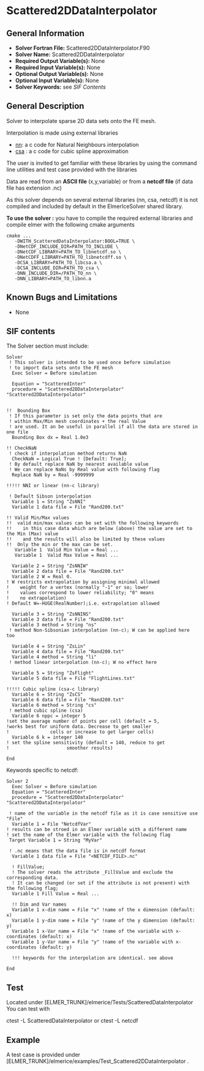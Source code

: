 # Scattered2DDataInterpolator

## General Information
- **Solver Fortran File:** Scattered2DDataInterpolator.F90
- **Solver Name:** Scattered2DDataInterpolator
- **Required Output Variable(s):** None
- **Required Input Variable(s):** None
- **Optional Output Variable(s):** None
- **Optional Input Variable(s):** None
- **Solver Keywords:** see *SIF Contents*
  
## General Description

Solver to interpolate sparse 2D data sets onto the FE mesh.

Interpolation is made using external libraries  
- [nn](https://github.com/sakov/nn-c): a c code for Natural Neighbours interpolation  
- [csa](https://github.com/sakov/csa-c) : a c code for cubic spline approximation  

The user is invited to get familiar with these libraries by using the command line utilities and test case provided with the libraries

Data are read from an **ASCII file** (x,y,variable) or from a **netcdf file** (if data file has extension .nc)

As this solver depends on several external libraries (nn, csa, netcdf) it is not compiled and included by default in the ElmerIceSolver shared library.

**To use the solver :**  you have to compile the required external libraries and compile elmer with the following cmake arguments

```
cmake ...
   -DWITH_ScatteredDataInterpolator:BOOL=TRUE \
   -DNetCDF_INCLUDE_DIR=PATH_TO_INCLUDE \
   -DNetCDF_LIBRARY=PATH_TO_libnetcdf.so \
   -DNetCDFF_LIBRARY=PATH_TO_libnetcdff.so \
   -DCSA_LIBRARY=PATH_TO_libcsa.a \
   -DCSA_INCLUDE_DIR=PATH_TO_csa \
   -DNN_INCLUDE_DIR=/PATH_TO_nn \
   -DNN_LIBRARY=PATH_TO_libnn.a
```

## Known Bugs and Limitations
- None

## SIF contents
The Solver section must include:

```
Solver 
 ! This solver is intended to be used once before simulation 
 ! to import data sets onto the FE mesh  
  Exec Solver = Before simulation

  Equation = "ScatteredInter"
  procedure = "Scattered2DDataInterpolator" "Scattered2DDataInterpolator"
  

!!  Bounding Box
 ! If this parameter is set only the data points that are 
 ! within Max/Min mesh coordinates + the real Value
 ! are used. It an be useful in parallel if all the data are stored in one file
  Bounding Box dx = Real 1.0e3  
 
!! CheckNaN 
 ! check if interpolation method returns NaN 
  CheckNaN = Logical True ! [Default: True]; 
 ! By default replace NaN by nearest available value
 ! We can replace NaNs by Real value with following flag
  Replace NaN by = Real -9999999 

!!!!! NNI or linear (nn-c library)

 ! Default Sibson interpolation
  Variable 1 = String "ZsNNI"
  Variable 1 data file = File "Rand200.txt"

!! Valid Min/Max values
!!  valid min/max values can be set with the following keywords
!!    in this case data which are below (above) the value are set to the Min (Max) value
!!    and the results will also be limited by these values
!!  Only the min or the max can be set.
   Variable 1  Valid Min Value = Real ...
   Variable 1  Valid Max Value = Real ...

  Variable 2 = String "ZsNNIW"
  Variable 2 data file = File "Rand200.txt"
  Variable 2 W = Real 0.
! W restricts extrapolation by assigning minimal allowed
!    weight for a vertex (normally "-1" or so; lower
!    values correspond to lower reliability; "0" means
!    no extrapolation)
! Default W=-HUGE(RealNumber);i.e. extrapolation allowed

  Variable 3 = String "ZsNNINS"
  Variable 3 data file = File "Rand200.txt"
  Variable 3 method = String "ns"
 ! method Non-Sibsonian interpolation (nn-c); W can be applied here too

  Variable 4 = String "ZsLin"
  Variable 4 data file = File "Rand200.txt"
  Variable 4 method = String "li"
 ! method linear interpolation (nn-c); W no effect here

  Variable 5 = String "ZsFlight"
  Variable 5 data file = File "FlightLines.txt"

!!!!! Cubic spline (csa-c library)
  Variable 6 = String "ZsCS"
  Variable 6 data file = File "Rand200.txt"
  Variable 6 method = String "cs"
 ! method cubic spline (csa)
  Variable 6 nppc = integer 5
!set the average number of points per cell (default = 5,
!works best for uniform data. Decrease to get smaller
!               cells or increase to get larger cells)
  Variable 6 k = integer 140
! set the spline sensitivity (default = 140, reduce to get
!                     smoother results)

End
```
Keywords specific to netcdf:

```
Solver 2
  Exec Solver = Before simulation
  Equation = "ScatteredInter"
  procedure = "Scattered2DDataInterpolator" "Scattered2DDataInterpolator"

 ! name of the variable in the netcdf file as it is case sensitive use "File"
  Variable 1 = File "NetcdfVar"  
! results can be stroed in an Elmer variable with a different name
! set the name of the Elmer variable with the following flag
 Target Variable 1 = String "MyVar"

 ! .nc means that the data file is in netcdf format
  Variable 1 data file = File "<NETCDF_FILE>.nc"  
  
  ! FillValue; 
  ! The solver reads the attribute _FillValue and exclude the corresponding data.
  ! It can be changed (or set if the attribute is not present) with the following flag;
  Variable 1 Fill Value = Real ... 
  
  !! Dim and Var names
  Variable 1 x-dim name = File "x" !name of the x dimension (default: x)
  Variable 1 y-dim name = File "y" !name of the y dimension (default: y)
  Variable 1 x-Var name = File "x" !name of the variable with x-coordinates (default: x)
  Variable 1 y-Var name = File "y" !name of the variable with x-coordinates (default: y)
  
  !!! keywords for the interpolation are identical. see above
  
End
```

## Test
Located under [ELMER_TRUNK]/elmerice/Tests/ScatteredDataInterpolator
You can test with

ctest -L ScatteredDataInterpolator
or 
ctest -L netcdf

## Example
A test case is provided under
[ELMER_TRUNK]/elmerice/examples/Test_Scattered2DDataInterpolator .
